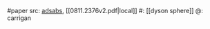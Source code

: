 #paper 
src: [adsabs](https://ui.adsabs.harvard.edu/abs/2009ApJ...698.2075C/abstract), [[0811.2376v2.pdf|local]] 
#: [[dyson sphere]] 
@: carrigan

